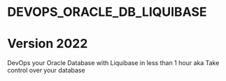 # DEVOPS_ORACLE_DB_LIQUIBASE
  # Version 2022

DevOps your Oracle Database with Liquibase in less than 1 hour aka Take control over your database
